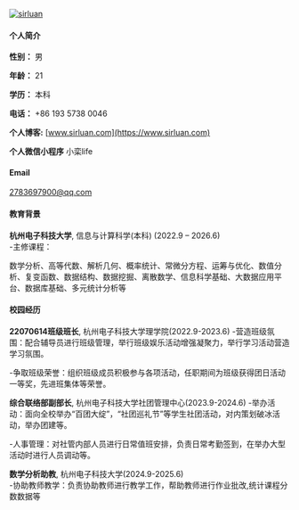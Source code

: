 [![sirluan](https://img.shields.io/badge/sirluan-github-blue?logo=github)](https://github.com/sirluan)

#### 个人简介  
**性别：** 男

**年龄：** 21

**学历：** 本科

**电话：** +86 193 5738 0046

**个人博客:** [www.sirluan.com](https://www.sirluan.com)

**个人微信小程序** 小栾life

#### Email  
[2783697900@qq.com](mailto:2783697900@qq.com)

#### 教育背景  
**杭州电子科技大学**, 信息与计算科学(本科) (2022.9 – 2026.6)  
-主修课程：

数学分析、高等代数、解析几何、概率统计、常微分方程、运筹与优化、数值分析、复变函数、数据结构、数据挖掘、离散数学、信息科学基础、大数据应用平台、数据库基础、多元统计分析等

#### 校园经历
**22070614班级班长**, 杭州电子科技大学理学院(2022.9-2023.6)
-营造班级氛围：配合辅导员进行班级管理，举行班级娱乐活动增强凝聚力，举行学习活动营造学习氛围。

-争取班级荣誉：组织班级成员积极参与各项活动，任职期间为班级获得团日活动一等奖，先进班集体等荣誉。

**综合联络部副部长**, 杭州电子科技大学社团管理中心(2023.9-2024.6)
-举办活动：面向全校举办“百团大绽”，“社团巡礼节”等学生社团活动，对内策划破冰活动，举办团建等。

-人事管理：对社管内部人员进行日常值班安排，负责日常考勤签到，在举办大型活动时进行人员调动等。

**数学分析助教**, 杭州电子科技大学(2024.9-2025.6)               
-协助教师教学：负责协助教师进行教学工作，帮助教师进行作业批改,统计课程分数数据等
